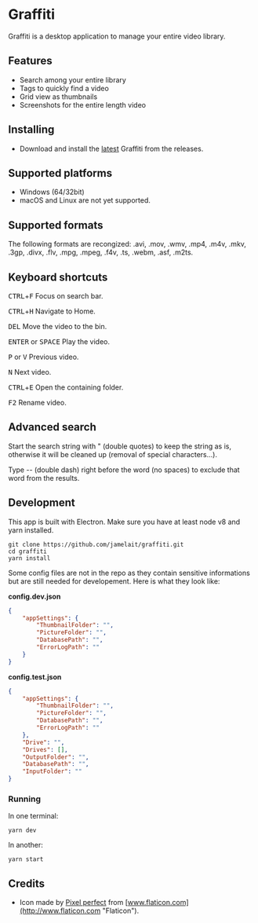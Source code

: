 # Graffiti
Graffiti is a desktop application to manage your entire video library.

## Features
- Search among your entire library
- Tags to quickly find a video
- Grid view as thumbnails
- Screenshots for the entire length video

## Installing

- Download and install the [latest](https://github.com/jamelait/graffiti/releases/latest) Graffiti from the releases.

## Supported platforms
- Windows (64/32bit)
- macOS and Linux are not yet supported.

## Supported formats

The following formats are recongized: .avi, .mov, .wmv, .mp4, .m4v, .mkv, .3gp, .divx, .flv, .mpg, .mpeg, .f4v, .ts, .webm, .asf, .m2ts.

## Keyboard shortcuts
<kbd>CTRL</kbd>+<kbd>F</kbd> Focus on search bar.

<kbd>CTRL</kbd>+<kbd>H</kbd> Navigate to Home.

<kbd>DEL</kbd> Move the video to the bin.

<kbd>ENTER</kbd> or <kbd>SPACE</kbd> Play the video.

<kbd>P</kbd> or <kbd>V</kbd> Previous video.

<kbd>N</kbd> Next video.

<kbd>CTRL</kbd>+<kbd>E</kbd> Open the containing folder.

<kbd>F2</kbd> Rename video.

## Advanced search
Start the search string with " (double quotes) to keep the string as is, otherwise it will be cleaned up (removal of special characters...).

Type -- (double dash) right before the word (no spaces) to exclude that word from the results.

## Development

This app is built with Electron. Make sure you have at least node v8 and yarn installed.
```
git clone https://github.com/jamelait/graffiti.git
cd graffiti
yarn install
```

Some config files are not in the repo as they contain sensitive informations but are still needed for developement. Here is what they look like:

**config.dev.json**
```json
{
    "appSettings": {
        "ThumbnailFolder": "",
        "PictureFolder": "",
        "DatabasePath": "",
        "ErrorLogPath": ""
    }
}
```
**config.test.json**
```json
{
    "appSettings": {
        "ThumbnailFolder": "",
        "PictureFolder": "",
        "DatabasePath": "",
        "ErrorLogPath": ""
    },
    "Drive": "",
    "Drives": [],
    "OutputFolder": "",
    "DatabasePath": "",
    "InputFolder": ""
}
```


### Running
In one terminal:
```
yarn dev
```
In another:
```
yarn start
```

## Credits
- Icon made by [Pixel perfect](https://icon54.com/ "Pixel perfect") from [www.flaticon.com](http://www.flaticon.com "Flaticon").
